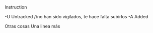 Instruction

-U Untracked //no han sido vigilados, te hace falta subirlos
-A Added 

Otras cosas
Una linea más 